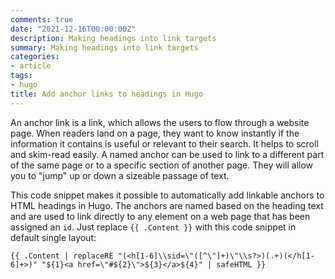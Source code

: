 ```yaml
---
comments: true
date: "2021-12-16T00:00:00Z"
description: Making headings into link targets
summary: Making headings into link targets
categories:
- article
tags:
- hugo
title: Add anchor links to headings in Hugo
---
```


An anchor link is a link, which allows the users to flow through a website page. When readers land on a page, they want to know instantly if the information it contains is useful or relevant to their search. It helps to scroll and skim-read easily. A named anchor can be used to link to a different part of the same page or to a specific section of another page. They will allow you to "jump" up or down a sizeable passage of text.

This code snippet makes it possible to automatically add linkable anchors to HTML headings in Hugo. The anchors are named based on the heading text and are used to link directly to any element on a web page that has been assigned an `id`. Just replace `{{ .Content }}` with this code snippet in default single layout:

```
{{ .Content | replaceRE "(<h[1-6]\\sid=\"([^\"]+)\"\\s?>)(.+)(</h[1-6]+>)" "${1}<a href=\"#${2}\">${3}</a>${4}" | safeHTML }}
```
